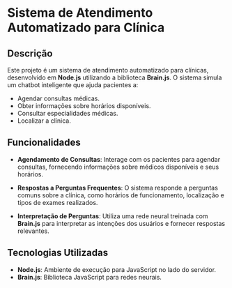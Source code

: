 # Sistema de Atendimento Automatizado para Clínica

## Descrição

Este projeto é um sistema de atendimento automatizado para clínicas, desenvolvido em **Node.js** utilizando a biblioteca **Brain.js**. O sistema simula um chatbot inteligente que ajuda pacientes a:

- Agendar consultas médicas.
- Obter informações sobre horários disponíveis.
- Consultar especialidades médicas.
- Localizar a clínica.

## Funcionalidades

- **Agendamento de Consultas**: Interage com os pacientes para agendar consultas, fornecendo informações sobre médicos disponíveis e seus horários.
  
- **Respostas a Perguntas Frequentes**: O sistema responde a perguntas comuns sobre a clínica, como horários de funcionamento, localização e tipos de exames realizados.
  
- **Interpretação de Perguntas**: Utiliza uma rede neural treinada com **Brain.js** para interpretar as intenções dos usuários e fornecer respostas relevantes.

## Tecnologias Utilizadas

- **Node.js**: Ambiente de execução para JavaScript no lado do servidor.
- **Brain.js**: Biblioteca JavaScript para redes neurais.
